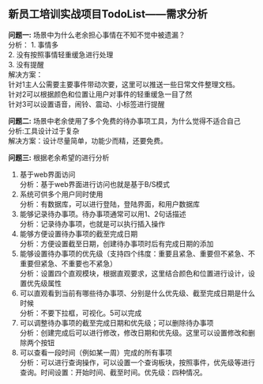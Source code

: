 ## 新员工培训实战项目TodoList——需求分析             

**问题一:** 场景中为什么老余担心事情在不知不觉中被遗漏？<br>
	分析： 1. 事情多<br>
	       2. 没有按照事情轻重缓急进行处理<br>
	       3. 没有提醒<br>
解决方案：<br>
	  针对1主人公需要主要事件带动次要，这里可以推送一些日常文件整理文档。<br>
	  针对2可以根据颜色和位置让用户对事件的轻重缓急一目了然<br>
	  针对3可以设置语音，闹铃、震动、小标签进行提醒<br>              
	  
**问题二:** 场景中老余使用了多个免费的待办事项工具，为什么觉得不适合自己<br>
	分析:工具设计过于复杂<br>
	解决方案：设计尽量简单，功能少而精，还要免费。<br>                         
	
**问题三:** 根据老余希望的进行分析<br>
1.	基于web界面访问<br>
	分析：基于web界面进行访问也就是基于B/S模式<br>
2.	系统可供多个用户同时使用<br>
	分析：有数据库，可以进行登陆，登陆界面，和用户数据库<br>
3.	能够记录待办事项。待办事项通常可以用1、2句话描述<br>
	分析：记录待办事项，也就是可以执行插入操作<br>
4.	能够方便设置待办事项的截至完成日期<br>
	分析：方便设置截至日期，创建待办事项时后有完成日期的添加<br>
5.	能够设置待办事项的优先级（支持四个纬度：重要且紧急、重要但不紧急、不重要但紧急、不重要也不紧急）<br>
	分析：设置四个直观模块，根据直观要求，这里结合颜色和位置进行设计，设置优先级属性<br>
6.	可以直观看到当前有哪些待办事项、分别是什么优先级、截至完成日期是什么时候<br>
	分析：不要下拉框，可视化。5可以完成<br>
7.	可以调整待办事项的截至完成日期和优先级；可以删除待办事项<br>
	分析：创建完成后可以进行修改，修改日期和优先级。这里可以设置修改和删除两个按钮<br>
8.	可以查看一段时间（例如某一周）完成的所有事项<br>
	分析：可以进行查询操作，可以设置一个查询板块，按照事件，优先级等进行查询。时间设置：开始时间、截至时间。优先级：四种情况。<br>
